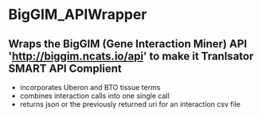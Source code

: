 # BigGIM_APIWrapper
## Wraps the  BigGIM (Gene Interaction Miner) API 'http://biggim.ncats.io/api' to make it Tranlsator SMART API Complient

  - incorporates Uberon and BTO tissue terms
  - combines interaction calls into one single call
  - returns json or the previously returned uri for an interaction csv file
